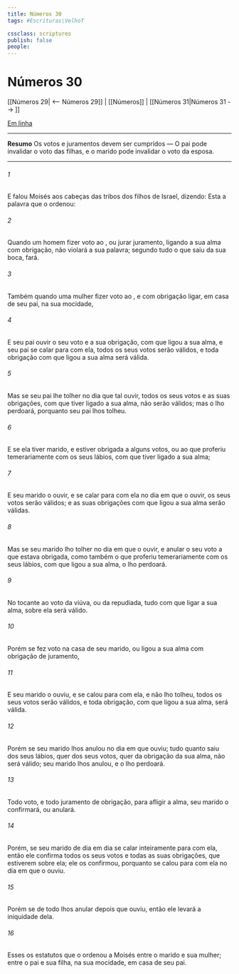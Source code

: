 ```yaml
---
title: Números 30
tags: #Escrituras\VelhoT

cssclass: scriptures
publish: false
people:
---
```


# Números 30
[[Números 29| <-- Números 29]] | [[Números]] | [[Números 31|Números 31 --> ]]

[Em linha](https://churchofjesuschrist.org/study/scriptures/ot/num/30?lang=por)

---
__Resumo__
Os votos e juramentos devem ser cumpridos — O pai pode invalidar o voto das filhas, e o marido pode invalidar o voto da esposa.

---
###### 1 
E falou Moisés aos cabeças das tribos dos filhos de Israel, dizendo: Esta  a palavra que o  ordenou:

###### 2 
Quando um homem fizer voto ao , ou jurar juramento, ligando a sua alma com obrigação, não violará a sua palavra; segundo tudo o que saiu da sua boca, fará.

###### 3 
Também quando uma mulher fizer voto ao , e com obrigação  ligar,  em casa de seu pai, na sua mocidade,

###### 4 
E seu pai ouvir o seu voto e a sua obrigação, com que ligou a sua alma, e seu pai se calar para com ela, todos os seus votos serão válidos, e toda obrigação com que ligou a sua alma será válida.

###### 5 
Mas se seu pai lhe tolher no dia que tal ouvir, todos os seus votos e as suas obrigações, com que tiver ligado a sua alma, não serão válidos; mas o  lho perdoará, porquanto seu pai lhos tolheu.

###### 6 
E se ela tiver marido, e estiver obrigada a alguns votos, ou ao que proferiu temerariamente com os seus lábios, com que tiver ligado a sua alma;

###### 7 
E seu marido o ouvir, e se calar para com ela no dia em que o ouvir, os seus votos serão válidos; e as suas obrigações com que ligou a sua alma serão válidas.

###### 8 
Mas se seu marido lho tolher no dia em que o ouvir, e anular o seu voto a que estava obrigada, como também o que proferiu temerariamente com os seus lábios, com que ligou a sua alma, o  lho perdoará.

###### 9 
No tocante ao voto da viúva, ou da repudiada, tudo com que ligar a sua alma, sobre ela será válido.

###### 10 
Porém se fez voto na casa de seu marido, ou ligou a sua alma com obrigação de juramento,

###### 11 
E seu marido o ouviu, e se calou para com ela, e não lho tolheu, todos os seus votos serão válidos, e toda obrigação, com que ligou a sua alma, será válida.

###### 12 
Porém se seu marido lhos anulou no dia em que  ouviu; tudo quanto saiu dos seus lábios, quer dos seus votos, quer da obrigação da sua alma, não será válido; seu marido lhos anulou, e o  lho perdoará.

###### 13 
Todo voto, e todo juramento de obrigação, para afligir a alma, seu marido o confirmará, ou anulará.

###### 14 
Porém, se seu marido de dia em dia se calar inteiramente para com ela, então ele confirma todos os seus votos e todas as suas obrigações, que estiverem sobre ela; ele os confirmou, porquanto se calou para com ela no dia em que o ouviu.

###### 15 
Porém se de todo lhos anular depois que  ouviu, então ele levará a iniquidade dela.

###### 16 
Esses  os estatutos que o  ordenou a Moisés entre o marido e sua mulher; entre o pai e sua filha, na sua mocidade, em casa de seu pai.

